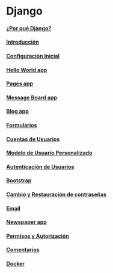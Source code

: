 # Django
#### [¿Por qué Django?](00_por_que_django.md)

#### [Introducción](01_introduccion.md)
#### [Configuración Inicial](02_configuracion_inicial.md)
#### [Hello World app](03_hello_world_app.md)
#### [Pages app](04_pages_app.md)
#### [Message Board app](05_message_board_app.md)
#### [Blog app](06_blog_app.md)
#### [Formularios](07_formularios.md)
#### [Cuentas de Usuarios](08_cuentas_de_usuarios.md)
#### [Modelo de Usuario Personalizado](09_modelo_de_usuario_personalizado.md)
#### [Autenticación de Usuarios](10_autenticacion_de_usuarios.md)
#### [Bootstrap](11_bootstrap.md)
#### [Cambio y Restauración de contraseñas](12_cambio_y_restauracion_de_contrasenas.md)
#### [Email](13_email.md)
#### [Newspaper app](14_newspaper_app.md)
#### [Permisos y Autorización](15_permisos_y_autorizacion.md)
#### [Comentarios](16_comentarios.md)
#### [Docker](17_docker.md)


